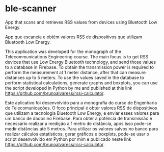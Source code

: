# ble-scanner
 
 App that scans and retrieves RSS values ​​from devices using Bluetooth Low Energy.
 
 App que escaneia e obtêm valores RSS de dispositivos que utilizam Bluetooth Low Energy.

This application was developed for the monograph of the Telecommunications Engineering course. The main focus is to get RSS
devices that use Low Energy Bluetooth technology, and send those values to a database in Firebase. To obtain the
transmission power is required to perform the measurement at 1 meter distance, after that can measure distances up to 5 meters. To use the values saved in the database to perform statistical calculations, generate graphs and boxplots, you can use the script developed in Python by me and published at this link https://github.com/brunoalvaress/rssi-calculator. 

 

Este aplicativo foi desenvolvido para a monografia do curso de Engenharia de Telecomunicações. O foco principal é obter valores RSS de 
dispositivos que utilizam a tecnologia Bluetooth Low Energy, e enviar esses valores para um banco de dados no Firebase. Para obter a 
potência de transmissão é necessário realizar a medição a 1 metro de distância, após isso pode-se medir distâncias até 5 metros. Para utilizar os valores salvos no banco para realizar cálculos estatísticos, gerar gráficos e boxplots, pode-se usar o script desenvolvido em Python por mim e publicado neste link https://github.com/brunoalvaress/rssi-calculator.

